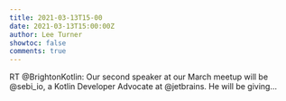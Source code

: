 ```yaml
---
title: 2021-03-13T15-00
date: 2021-03-13T15:00:00Z
author: Lee Turner
showtoc: false
comments: true
---
```


RT @BrightonKotlin: Our second speaker at our March meetup will be @sebi_io, a Kotlin Developer Advocate at @jetbrains.  He will be giving…

